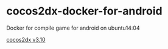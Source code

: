 # cocos2dx-docker-for-android

Docker for compile game for android on ubuntu14:04


[cocos2dx v3.10](https://github.com/Bleno/cocos2dx-docker-for-android/tree/v3.10)